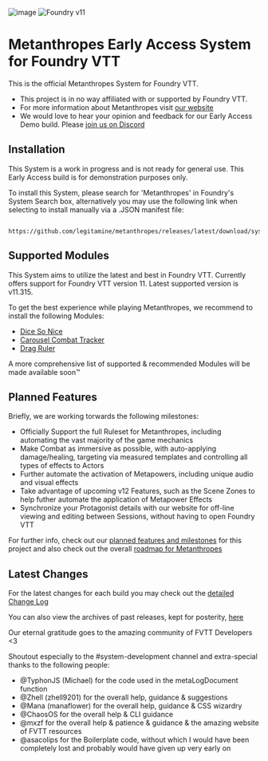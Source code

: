 ![image](https://content.invisioncic.com/e290497/monthly_2022_12/01.jpg.10f501a62b5254cef6f04d9f87c8b52d.jpg)
![Foundry v11](https://img.shields.io/badge/foundry-v11-green)

# Metanthropes Early Access System for Foundry VTT

This is the official Metanthropes System for Foundry VTT.

-   This project is in no way affiliated with or supported by Foundry VTT.
-   For more information about Metanthropes visit [our website](https://metanthropes.com)
-   We would love to hear your opinion and feedback for our Early Access Demo build. Please [join us on Discord](https://metanthropes.com/discord)

## Installation

This System is a work in progress and is not ready for general use. This Early Access build is for demonstration purposes only.

To install this System, please search for 'Metanthropes' in Foundry's System Search box, alternatively you may use the following link when selecting to install manually via a .JSON manifest file:

	 https://github.com/legitamine/metanthropes/releases/latest/download/system.json

## Supported Modules

This System aims to utilize the latest and best in Foundry VTT. Currently offers support for Foundry VTT version 11. Latest supported version is v11.315.

To get the best experience while playing Metanthropes, we recommend to install the following Modules:

-   [Dice So Nice](https://foundryvtt.com/packages/dice-so-nice)
-   [Carousel Combat Tracker](https://foundryvtt.com/packages/combat-tracker-dock)
-   [Drag Ruler](https://foundryvtt.com/packages/drag-ruler)

A more comprehensive list of supported & recommended Modules will be made available soon™

## Planned Features

Briefly, we are working torwards the following milestones:

-   Officially Support the full Ruleset for Metanthropes, including automating the vast majority of the game mechanics
-   Make Combat as immersive as possible, with auto-applying damage/healing, targeting via measured templates and controlling all types of effects to Actors
-   Further automate the activation of Metapowers, including unique audio and visual effects
-   Take advantage of upcoming v12 Features, such as the Scene Zones to help futher automate the application of Metapower Effects
-   Synchronize your Protagonist details with our website for off-line viewing and editing between Sessions, without having to open Foundry VTT

For further info, check out our [planned features and milestones](https://github.com/Legitamine/metanthropes/projects?query=is%3Aopen) for this project and also check out the overall [roadmap for Metanthropes](https://www.metanthropes.com/stratagem/projects/1-metanthropes-roadmap/)

## Latest Changes

For the latest changes for each build you may check out the [detailed Change Log](https://github.com/Legitamine/metanthropes/blob/main/CHANGELOG.md)

You can also view the archives of past releases, kept for posterity, [here](https://github.com/Legitamine/metanthropes/blob/main/CHANGELOGARCHIVES.md)

Our eternal gratitude goes to the amazing community of FVTT Developers <3

Shoutout especially to the #system-development channel and extra-special thanks to the following people:
 - @TyphonJS (Michael) for the code used in the metaLogDocument function
 - @Zhell (zhell9201) for the overall help, guidance & suggestions
 - @Mana (manaflower) for the overall help, guidance & CSS wizardry
 - @ChaosOS for the overall help & CLI guidance
 - @mxzf for the overall help & patience & guidance & the amazing website of FVTT resources
 - @asacolips for the Boilerplate code, without which I would have been completely lost and probably would have given up very early on
